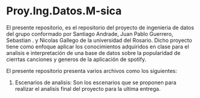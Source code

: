 # Proy.Ing.Datos.M-sica

El presente repositorio, es el repositorio del proyecto de ingenieria de datos del grupo conformado por Santiago Andrade, Juan Pablo Guerrero, Sebastian . y Nicolas Gallego
de la universidad del Rosario. Dicho proyecto tiene como enfoque aplicar los conocimientos adquiridos en clase para el analisis e interpretación de una base de datos
sobre la popularidad de cierrtas canciones y generos de la aplicación de spotify.

El presente repositorio presenta varios archivos como los siguientes:
1. Escenarios de analisis: Son los escenarios que se proponen para realizar el analisis final del proyecto para la ultima entrega.
